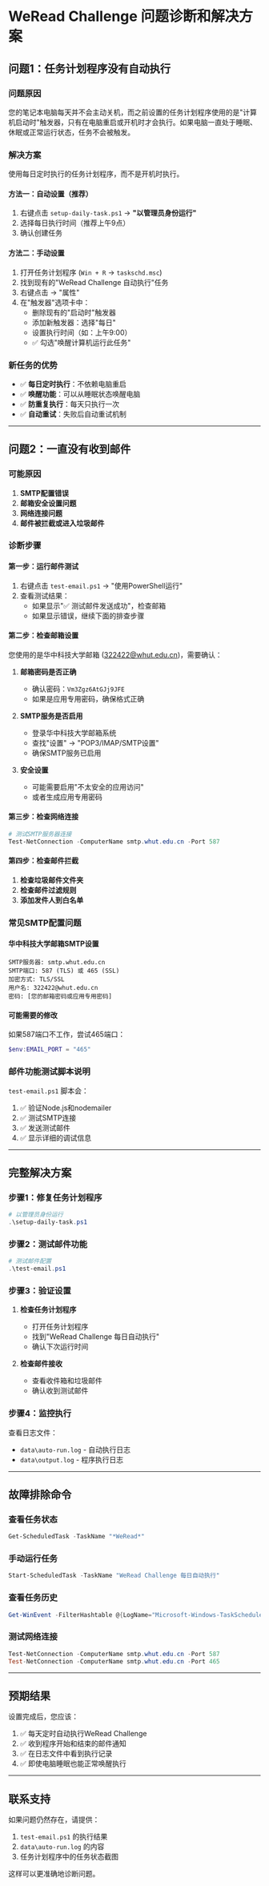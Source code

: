 # WeRead Challenge 问题诊断和解决方案

## 问题1：任务计划程序没有自动执行

### 问题原因
您的笔记本电脑每天并不会主动关机，而之前设置的任务计划程序使用的是"计算机启动时"触发器，只有在电脑重启或开机时才会执行。如果电脑一直处于睡眠、休眠或正常运行状态，任务不会被触发。

### 解决方案
使用每日定时执行的任务计划程序，而不是开机时执行。

#### 方法一：自动设置（推荐）
1. 右键点击 `setup-daily-task.ps1` → **"以管理员身份运行"**
2. 选择每日执行时间（推荐上午9点）
3. 确认创建任务

#### 方法二：手动设置
1. 打开任务计划程序 (`Win + R` → `taskschd.msc`)
2. 找到现有的"WeRead Challenge 自动执行"任务
3. 右键点击 → "属性"
4. 在"触发器"选项卡中：
   - 删除现有的"启动时"触发器
   - 添加新触发器：选择"每日"
   - 设置执行时间（如：上午9:00）
   - ✅ 勾选"唤醒计算机运行此任务"

### 新任务的优势
- ✅ **每日定时执行**：不依赖电脑重启
- ✅ **唤醒功能**：可以从睡眠状态唤醒电脑
- ✅ **防重复执行**：每天只执行一次
- ✅ **自动重试**：失败后自动重试机制

---

## 问题2：一直没有收到邮件

### 可能原因
1. **SMTP配置错误**
2. **邮箱安全设置问题**
3. **网络连接问题**
4. **邮件被拦截或进入垃圾邮件**

### 诊断步骤

#### 第一步：运行邮件测试
1. 右键点击 `test-email.ps1` → "使用PowerShell运行"
2. 查看测试结果：
   - 如果显示"✅ 测试邮件发送成功"，检查邮箱
   - 如果显示错误，继续下面的排查步骤

#### 第二步：检查邮箱设置
您使用的是华中科技大学邮箱 (322422@whut.edu.cn)，需要确认：

1. **邮箱密码是否正确**
   - 确认密码：`Vm3Zgz6AtGJj9JFE`
   - 如果是应用专用密码，确保格式正确

2. **SMTP服务是否启用**
   - 登录华中科技大学邮箱系统
   - 查找"设置" → "POP3/IMAP/SMTP设置"
   - 确保SMTP服务已启用

3. **安全设置**
   - 可能需要启用"不太安全的应用访问"
   - 或者生成应用专用密码

#### 第三步：检查网络连接
```powershell
# 测试SMTP服务器连接
Test-NetConnection -ComputerName smtp.whut.edu.cn -Port 587
```

#### 第四步：检查邮件拦截
1. **检查垃圾邮件文件夹**
2. **检查邮件过滤规则**
3. **添加发件人到白名单**

### 常见SMTP配置问题

#### 华中科技大学邮箱SMTP设置
```
SMTP服务器: smtp.whut.edu.cn
SMTP端口: 587 (TLS) 或 465 (SSL)
加密方式: TLS/SSL
用户名: 322422@whut.edu.cn
密码: [您的邮箱密码或应用专用密码]
```

#### 可能需要的修改
如果587端口不工作，尝试465端口：
```powershell
$env:EMAIL_PORT = "465"
```

### 邮件功能测试脚本说明

`test-email.ps1` 脚本会：
1. ✅ 验证Node.js和nodemailer
2. ✅ 测试SMTP连接
3. ✅ 发送测试邮件
4. ✅ 显示详细的调试信息

---

## 完整解决方案

### 步骤1：修复任务计划程序
```powershell
# 以管理员身份运行
.\setup-daily-task.ps1
```

### 步骤2：测试邮件功能
```powershell
# 测试邮件配置
.\test-email.ps1
```

### 步骤3：验证设置
1. **检查任务计划程序**
   - 打开任务计划程序
   - 找到"WeRead Challenge 每日自动执行"
   - 确认下次运行时间

2. **检查邮件接收**
   - 查看收件箱和垃圾邮件
   - 确认收到测试邮件

### 步骤4：监控执行
查看日志文件：
- `data\auto-run.log` - 自动执行日志
- `data\output.log` - 程序执行日志

---

## 故障排除命令

### 查看任务状态
```powershell
Get-ScheduledTask -TaskName "*WeRead*"
```

### 手动运行任务
```powershell
Start-ScheduledTask -TaskName "WeRead Challenge 每日自动执行"
```

### 查看任务历史
```powershell
Get-WinEvent -FilterHashtable @{LogName="Microsoft-Windows-TaskScheduler/Operational"} | Where-Object {$_.Message -like "*WeRead*"} | Select-Object -First 10
```

### 测试网络连接
```powershell
Test-NetConnection -ComputerName smtp.whut.edu.cn -Port 587
Test-NetConnection -ComputerName smtp.whut.edu.cn -Port 465
```

---

## 预期结果

设置完成后，您应该：
1. ✅ 每天定时自动执行WeRead Challenge
2. ✅ 收到程序开始和结束的邮件通知
3. ✅ 在日志文件中看到执行记录
4. ✅ 即使电脑睡眠也能正常唤醒执行

---

## 联系支持

如果问题仍然存在，请提供：
1. `test-email.ps1` 的执行结果
2. `data\auto-run.log` 的内容
3. 任务计划程序中的任务状态截图

这样可以更准确地诊断问题。
